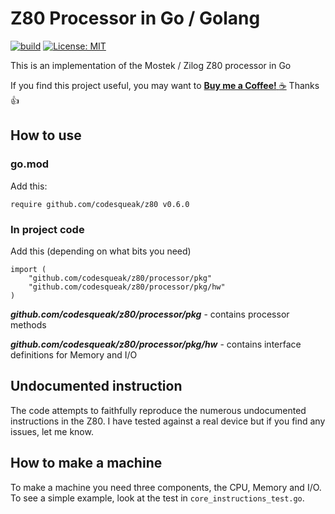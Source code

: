 # Z80 Processor in Go / Golang

[![build](https://github.com/codesqueak/z80/actions/workflows/build.yml/badge.svg)](https://github.com/codesqueak/z80/actions/workflows/build.yml)
[![License: MIT](https://img.shields.io/badge/License-MIT-green.svg)](https://opensource.org/licenses/MIT)

This is an implementation of the Mostek / Zilog Z80 processor in Go

If you find this project useful, you may want to [__Buy me a
Coffee!__ :coffee:](https://www.buymeacoffee.com/codesqueak) Thanks :thumbsup:

## How to use

### go.mod

Add this:

```
require github.com/codesqueak/z80 v0.6.0
```

### In project code

Add this (depending on what bits you need)

```
import (
	"github.com/codesqueak/z80/processor/pkg"
	"github.com/codesqueak/z80/processor/pkg/hw"
)
```

**_github.com/codesqueak/z80/processor/pkg_** - contains processor methods

**_github.com/codesqueak/z80/processor/pkg/hw_** - contains interface definitions for Memory and I/O

## Undocumented instruction

The code attempts to faithfully reproduce the numerous undocumented instructions in the Z80. I have tested against a
real device but if you find any issues, let me know.

## How to make a machine

To make a machine you need three components, the CPU, Memory and I/O. To see a simple example, look at the test in
`core_instructions_test.go`.  